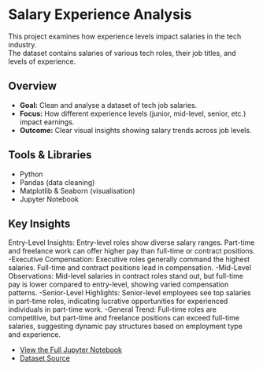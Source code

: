 # Salary Experience Analysis

This project examines how experience levels impact salaries in the tech industry.  
The dataset contains salaries of various tech roles, their job titles, and levels of experience.

## Overview
- **Goal:** Clean and analyse a dataset of tech job salaries.
- **Focus:** How different experience levels (junior, mid-level, senior, etc.) impact earnings.
- **Outcome:** Clear visual insights showing salary trends across job levels.

## Tools & Libraries
- Python
- Pandas (data cleaning)
- Matplotlib & Seaborn (visualisation)
- Jupyter Notebook

## Key Insights
Entry-Level Insights: Entry-level roles show diverse salary ranges. Part-time and freelance work can offer higher pay than full-time or contract positions.
-Executive Compensation: Executive roles generally command the highest salaries. Full-time and contract positions lead in compensation.
-Mid-Level Observations: Mid-level salaries in contract roles stand out, but full-time pay is lower compared to entry-level, showing varied compensation patterns.
-Senior-Level Highlights: Senior-level employees see top salaries in part-time roles, indicating lucrative opportunities for experienced individuals in part-time work.
-General Trend: Full-time roles are competitive, but part-time and freelance positions can exceed full-time salaries, suggesting dynamic pay structures based on employment type and experience.

- [View the Full Jupyter Notebook](https://github.com/Divine-hub-data/Salary-Experience-Analysis/blob/main/Salary-Experience-Analysis.ipynb)
- [Dataset Source](https://github.com/Divine-hub-data/Salary-Experience-Analysis/blob/main/ds_salaries_dirty.csv)
